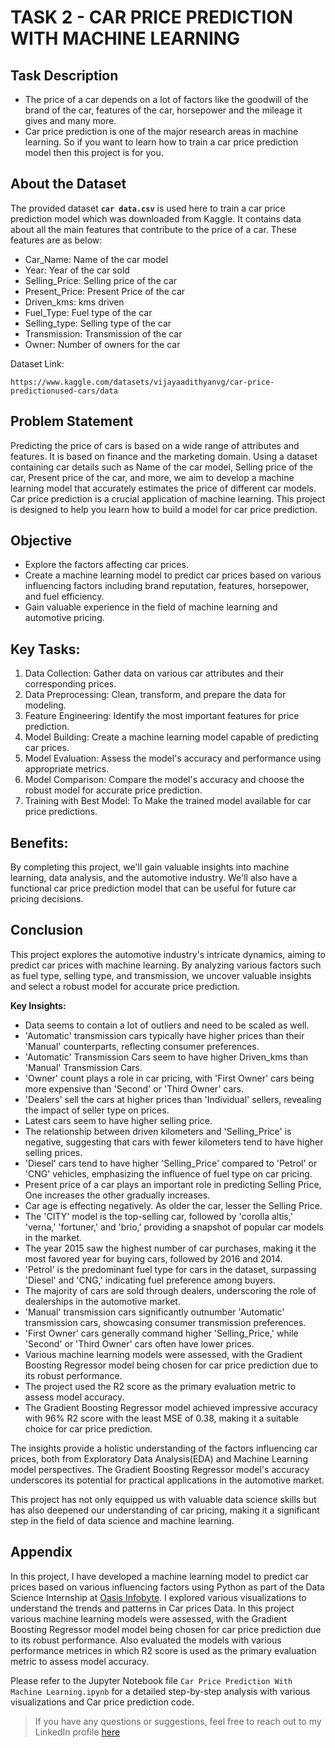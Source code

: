 # TASK 2 - CAR PRICE PREDICTION WITH MACHINE LEARNING

## Task Description
- The price of a car depends on a lot of factors like the goodwill of the brand of the car, features of the car, horsepower and the mileage it gives and many more. 
- Car price prediction is one of the major research areas in machine learning. So if you want to learn how to train a car price prediction model then this project is for you.

## About the Dataset
The provided dataset **```car data.csv```** is used here to train a car price prediction model which was downloaded from Kaggle. It contains data about all the main features that contribute to the price of a car. These features are as below:

- Car_Name: Name of the car model
- Year: Year of the car sold
- Selling_Price: Selling price of the car
- Present_Price: Present Price of the car
- Driven_kms: kms driven
- Fuel_Type: Fuel type of the car
- Selling_type: Selling type of the car
- Transmission: Transmission of the car
- Owner: Number of owners for the car

Dataset Link:
```
https://www.kaggle.com/datasets/vijayaadithyanvg/car-price-predictionused-cars/data
```

## Problem Statement
Predicting the price of cars is based on a wide range of attributes and features. It is based on finance and the marketing domain. Using a dataset containing car details such as Name of the car model, Selling price of the car, Present price of the car, and more, we aim to develop a machine learning model that accurately estimates the price of different car models. Car price prediction is a crucial application of machine learning. This project is designed to help you learn how to build a model for car price prediction.

## Objective
- Explore the factors affecting car prices.
- Create a machine learning model to predict car prices based on various influencing factors including brand reputation, features, horsepower, and fuel efficiency.
- Gain valuable experience in the field of machine learning and automotive pricing.

## Key Tasks:

1. Data Collection: Gather data on various car attributes and their corresponding prices.
2. Data Preprocessing: Clean, transform, and prepare the data for modeling.
3. Feature Engineering: Identify the most important features for price prediction.
4. Model Building: Create a machine learning model capable of predicting car prices.
5. Model Evaluation: Assess the model's accuracy and performance using appropriate metrics.
6. Model Comparison: Compare the model's accuracy and choose the robust model for accurate price prediction.
7. Training with Best Model: To Make the trained model available for car price predictions.

## Benefits: 
By completing this project, we'll gain valuable insights into machine learning, data analysis, and the automotive industry. We'll also have a functional car price prediction model that can be useful for future car pricing decisions.

## Conclusion
This project explores the automotive industry's intricate dynamics, aiming to predict car prices with machine learning. By analyzing various factors such as fuel type, selling type, and transmission, we uncover valuable insights and select a robust model for accurate price prediction.

**Key Insights:**
- Data seems to contain a lot of outliers and need to be scaled as well.
- 'Automatic' transmission cars typically have higher prices than their 'Manual' counterparts, reflecting consumer preferences.
- 'Automatic' Transmission Cars seem to have higher Driven_kms than 'Manual' Transmission Cars.
- 'Owner' count plays a role in car pricing, with 'First Owner' cars being more expensive than 'Second' or 'Third Owner' cars.
- 'Dealers' sell the cars at higher prices than 'Individual' sellers, revealing the impact of seller type on prices.
- Latest cars seem to have higher selling price.
- The relationship between driven kilometers and 'Selling_Price' is negative, suggesting that cars with fewer kilometers tend to have higher selling prices.
- 'Diesel' cars tend to have higher 'Selling_Price' compared to 'Petrol' or 'CNG' vehicles, emphasizing the influence of fuel type on car pricing.
- Present price of a car plays an important role in predicting Selling Price, One increases the other gradually increases.
- Car age is effecting negatively. As older the car, lesser the Selling Price.
- The 'CITY' model is the top-selling car, followed by 'corolla altis,' 'verna,' 'fortuner,' and 'brio,' providing a snapshot of popular car models in the market.
- The year 2015 saw the highest number of car purchases, making it the most favored year for buying cars, followed by 2016 and 2014.
- 'Petrol' is the predominant fuel type for cars in the dataset, surpassing 'Diesel' and 'CNG,' indicating fuel preference among buyers.
- The majority of cars are sold through dealers, underscoring the role of dealerships in the automotive market.
- 'Manual' transmission cars significantly outnumber 'Automatic' transmission cars, showcasing consumer transmission preferences.
- 'First Owner' cars generally command higher 'Selling_Price,' while 'Second' or 'Third Owner' cars often have lower prices.
- Various machine learning models were assessed, with the Gradient Boosting Regressor model being chosen for car price prediction due to its robust performance.
- The project used the R2 score as the primary evaluation metric to assess model accuracy.
- The Gradient Boosting Regressor model achieved impressive accuracy with 96% R2 score with the least MSE of 0.38, making it a suitable choice for car price prediction.

The insights provide a holistic understanding of the factors influencing car prices, both from Exploratory Data Analysis(EDA) and Machine Learning model perspectives. The Gradient Boosting Regressor model's accuracy underscores its potential for practical applications in the automotive market.

This project has not only equipped us with valuable data science skills but has also deepened our understanding of car pricing, making it a significant step in the field of data science and machine learning.

## Appendix
In this project, I have developed a machine learning model to predict car prices based on various influencing factors using Python as part of the Data Science Internship at [Oasis Infobyte](https://www.linkedin.com/company/oasis-infobyte/mycompany/). I explored various visualizations to understand the trends and patterns in Car prices Data. In this project various machine learning models were assessed, with the Gradient Boosting Regressor model model being chosen for car price prediction due to its robust performance. Also evaluated the models with various performance metrices in which R2 score is used as the primary evaluation metric to assess model accuracy.

Please refer to the Jupyter Notebook file ```Car Price Prediction With Machine Learning.ipynb``` for a detailed step-by-step analysis with various visualizations and Car price prediction code.

> If you have any questions or suggestions, feel free to reach out to my LinkedIn profile [here](https://www.linkedin.com/in/bindu-madhuri-kadiyala-79a55718a/)

